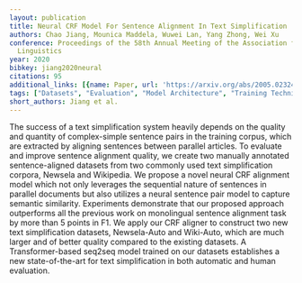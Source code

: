 ```yaml
---
layout: publication
title: Neural CRF Model For Sentence Alignment In Text Simplification
authors: Chao Jiang, Mounica Maddela, Wuwei Lan, Yang Zhong, Wei Xu
conference: Proceedings of the 58th Annual Meeting of the Association for Computational
  Linguistics
year: 2020
bibkey: jiang2020neural
citations: 95
additional_links: [{name: Paper, url: 'https://arxiv.org/abs/2005.02324'}]
tags: ["Datasets", "Evaluation", "Model Architecture", "Training Techniques"]
short_authors: Jiang et al.
---
```

The success of a text simplification system heavily depends on the quality
and quantity of complex-simple sentence pairs in the training corpus, which are
extracted by aligning sentences between parallel articles. To evaluate and
improve sentence alignment quality, we create two manually annotated
sentence-aligned datasets from two commonly used text simplification corpora,
Newsela and Wikipedia. We propose a novel neural CRF alignment model which not
only leverages the sequential nature of sentences in parallel documents but
also utilizes a neural sentence pair model to capture semantic similarity.
Experiments demonstrate that our proposed approach outperforms all the previous
work on monolingual sentence alignment task by more than 5 points in F1. We
apply our CRF aligner to construct two new text simplification datasets,
Newsela-Auto and Wiki-Auto, which are much larger and of better quality
compared to the existing datasets. A Transformer-based seq2seq model trained on
our datasets establishes a new state-of-the-art for text simplification in both
automatic and human evaluation.